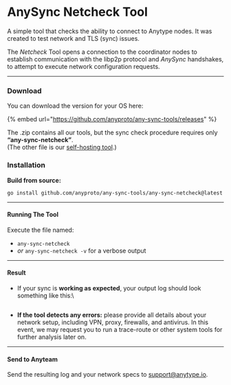 # AnySync Netcheck Tool

A simple tool that checks the ability to connect to Anytype nodes. It was created to test network and TLS (sync) issues.

The _Netcheck_ Tool opens a connection to the coordinator nodes to establish communication with the libp2p protocol and _AnySync_ handshakes, to attempt to execute network configuration requests.

***

### Download <a href="#p-42130-download-2" id="p-42130-download-2"></a>

You can download the version for your OS here:

{% embed url="https://github.com/anyproto/any-sync-tools/releases" %}

The .zip contains all our tools, but the sync check procedure requires only **“any-sync-netcheck”**.\
(The other file is our [self-hosting tool](https://github.com/anyproto/any-sync-tools/blob/main/any-sync-network/README.md).)

### Installation <a href="#p-42130-installation-3" id="p-42130-installation-3"></a>

**Build from source:**

`go install github.com/anyproto/any-sync-tools/any-sync-netcheck@latest`

***

#### Running The Tool <a href="#p-42130-runing-the-tool-5" id="p-42130-runing-the-tool-5"></a>

Execute the file named:

* `any-sync-netcheck`
* _or_ `any-sync-netcheck -v` for a verbose output

***

#### Result <a href="#p-42130-result-6" id="p-42130-result-6"></a>

*   If your sync is **working as expected**, your output log should look something like this:\


    <figure><img src="../../../.gitbook/assets/Screenshot 2023-08-02 at 16.40.02.png" alt=""><figcaption></figcaption></figure>
* **If the tool detects any errors:** please provide all details about your network setup, including VPN, proxy, firewalls, and antivirus. In this event, we may request you to run a trace-route or other system tools for further analysis later on.

***

#### Send to Anyteam <a href="#p-42130-send-to-anyteam-7" id="p-42130-send-to-anyteam-7"></a>

Send the resulting log and your network specs to [support@anytype.io](mailto:support@anytype.io).
